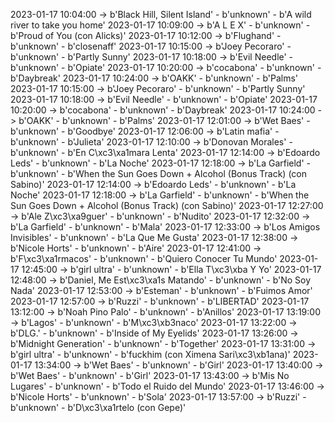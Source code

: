 2023-01-17 10:04:00 -> b'Black Hill, Silent Island' - b'unknown' - b'A wild river to take you home'
2023-01-17 10:09:00 -> b'A L E X' - b'unknown' - b'Proud of You (con Alicks)'
2023-01-17 10:12:00 -> b'Flughand' - b'unknown' - b'closenaff'
2023-01-17 10:15:00 -> b'Joey Pecoraro' - b'unknown' - b'Partly Sunny'
2023-01-17 10:18:00 -> b'Evil Needle' - b'unknown' - b'Opiate'
2023-01-17 10:20:00 -> b'cocabona' - b'unknown' - b'Daybreak'
2023-01-17 10:24:00 -> b'OAKK' - b'unknown' - b'Palms'
2023-01-17 10:15:00 -> b'Joey Pecoraro' - b'unknown' - b'Partly Sunny'
2023-01-17 10:18:00 -> b'Evil Needle' - b'unknown' - b'Opiate'
2023-01-17 10:20:00 -> b'cocabona' - b'unknown' - b'Daybreak'
2023-01-17 10:24:00 -> b'OAKK' - b'unknown' - b'Palms'
2023-01-17 12:01:00 -> b'Wet Baes' - b'unknown' - b'Goodbye'
2023-01-17 12:06:00 -> b'Latin mafia' - b'unknown' - b'Julieta'
2023-01-17 12:10:00 -> b'Donovan Morales' - b'unknown' - b'En C\xc3\xa1mara Lenta'
2023-01-17 12:14:00 -> b'Edoardo Leds' - b'unknown' - b'La Noche'
2023-01-17 12:18:00 -> b'La Garfield' - b'unknown' - b'When the Sun Goes Down + Alcohol (Bonus Track) (con Sabino)'
2023-01-17 12:14:00 -> b'Edoardo Leds' - b'unknown' - b'La Noche'
2023-01-17 12:18:00 -> b'La Garfield' - b'unknown' - b'When the Sun Goes Down + Alcohol (Bonus Track) (con Sabino)'
2023-01-17 12:27:00 -> b'Ale Z\xc3\xa9guer' - b'unknown' - b'Nudito'
2023-01-17 12:32:00 -> b'La Garfield' - b'unknown' - b'Mala'
2023-01-17 12:33:00 -> b'Los Amigos Invisibles' - b'unknown' - b'La Que Me Gusta'
2023-01-17 12:38:00 -> b'Nicole Horts' - b'unknown' - b'Aire'
2023-01-17 12:41:00 -> b'F\xc3\xa1rmacos' - b'unknown' - b'Quiero Conocer Tu Mundo'
2023-01-17 12:45:00 -> b'girl ultra' - b'unknown' - b'Ella T\xc3\xba Y Yo'
2023-01-17 12:48:00 -> b'Daniel, Me Est\xc3\xa1s Matando' - b'unknown' - b'No Soy Nada'
2023-01-17 12:53:00 -> b'Esteman' - b'unknown' - b'Fuimos Amor'
2023-01-17 12:57:00 -> b'Ruzzi' - b'unknown' - b'LIBERTAD'
2023-01-17 13:12:00 -> b'Noah Pino Palo' - b'unknown' - b'Anillos'
2023-01-17 13:19:00 -> b'Lagos' - b'unknown' - b'M\xc3\xb3naco'
2023-01-17 13:22:00 -> b'DLG.' - b'unknown' - b'Inside of My Eyelids'
2023-01-17 13:26:00 -> b'Midnight Generation' - b'unknown' - b'Together'
2023-01-17 13:31:00 -> b'girl ultra' - b'unknown' - b'fuckhim (con Ximena Sari\xc3\xb1ana)'
2023-01-17 13:34:00 -> b'Wet Baes' - b'unknown' - b'Girl'
2023-01-17 13:40:00 -> b'Wet Baes' - b'unknown' - b'Girl'
2023-01-17 13:43:00 -> b'Mis No Lugares' - b'unknown' - b'Todo el Ruido del Mundo'
2023-01-17 13:46:00 -> b'Nicole Horts' - b'unknown' - b'Sola'
2023-01-17 13:57:00 -> b'Ruzzi' - b'unknown' - b'D\xc3\xa1rtelo (con Gepe)'
